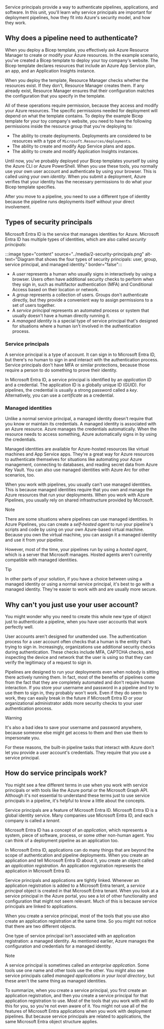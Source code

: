 Service principals provide a way to authenticate pipelines, applications, and software. In this unit, you'll learn why service principals are important for deployment pipelines, how they fit into Azure's security model, and how they work.

## Why does a pipeline need to authenticate?

When you deploy a Bicep template, you effectively ask Azure Resource Manager to create or modify your Azure resources. In the example scenario, you've created a Bicep template to deploy your toy company's website. The Bicep template declares resources that include an Azure App Service plan, an app, and an Application Insights instance. 

When you deploy the template, Resource Manager checks whether the resources exist. If they don't, Resource Manager creates them. If any already exist, Resource Manager ensures that their configuration matches the configuration that you specify in the template.

All of these operations require permission, because they access and modify your Azure resources. The specific permissions needed for deployment will depend on what the template contains. To deploy the example Bicep template for your toy company's website, you need to have the following permissions inside the resource group that you're deploying to:

- The ability to create deployments. Deployments are considered to be resources with a type of `Microsoft.Resources/deployments`.
- The ability to create and modify App Service plans and apps.
- The ability to create and modify Application Insights instances.

Until now, you've probably deployed your Bicep templates yourself by using the Azure CLI or Azure PowerShell. When you use these tools, you normally use your own user account and authenticate by using your browser. This is called using your own _identity_. When you submit a deployment, Azure verifies that your identity has the necessary permissions to do what your Bicep template specifies.

After you move to a pipeline, you need to use a different type of identity because the pipeline runs deployments itself without your direct involvement.

## Types of security principals

Microsoft Entra ID is the service that manages identities for Azure. Microsoft Entra ID has multiple types of identities, which are also called _security principals_:

:::image type="content" source="../media/2-security-principals.png" alt-text="Diagram that shows the four types of security principals: user, group, service principal, and managed identity." border="false":::

- A *user* represents a human who usually signs in interactively by using a browser. Users often have additional security checks to perform when they sign in, such as multifactor authentication (MFA) and Conditional Access based on their location or network.
- A *group* represents a collection of users. Groups don't authenticate directly, but they provide a convenient way to assign permissions to a set of users together.
- A *service principal* represents an automated process or system that usually doesn't have a human directly running it.
- A *managed identity* is a special type of service principal that's designed for situations where a human isn't involved in the authentication process.

### Service principals

A service principal is a type of account. It can sign in to Microsoft Entra ID, but there's no human to sign in and interact with the authentication process. Service principals don't have MFA or similar protections, because those require a person to do something to prove their identity.

In Microsoft Entra ID, a service principal is identified by an _application ID_ and a credential. The application ID is a globally unique ID (GUID). For pipelines, the credential is usually a strong password called a _key_. Alternatively, you can use a _certificate_ as a credential.

### Managed identities

Unlike a normal service principal, a managed identity doesn't require that you know or maintain its credentials. A managed identity is associated with an Azure resource. Azure manages the credentials automatically. When the resource needs to access something, Azure automatically signs in by using the credentials.

Managed identities are available for Azure-hosted resources like virtual machines and App Service apps. They're a great way for Azure resources to authenticate themselves for situations like automating your Azure management, connecting to databases, and reading secret data from Azure Key Vault. You can also use managed identities with Azure Arc for other scenarios, too.

When you work with pipelines, you usually can't use managed identities. This is because managed identities require that you own and manage the Azure resources that run your deployments. When you work with Azure Pipelines, you usually rely on shared infrastructure provided by Microsoft.

> [!NOTE]
> There are some situations where pipelines can use managed identities. In Azure Pipelines, you can create a _self-hosted agent_ to run your pipeline's scripts and code by using on your own Azure-based virtual machine. Because you own the virtual machine, you can assign it a managed identity and use it from your pipeline. 
>
> However, most of the time, your pipelines run by using a _hosted agent_, which is a server that Microsoft manages. Hosted agents aren't currently compatible with managed identities.

> [!TIP]
> In other parts of your solution, if you have a choice between using a managed identity or using a normal service principal, it's best to go with a managed identity. They're easier to work with and are usually more secure.

## Why can't you just use your user account?

You might wonder why you need to create this whole new type of object just to authenticate a pipeline, when you have user accounts that work perfectly well.

User accounts aren't designed for unattended use. The authentication process for a user account often checks that a human is the entity that's trying to sign in. Increasingly, organizations use additional security checks during authentication. These checks include MFA, CAPTCHA checks, and inspecting the device and network that the user is using so that they can verify the legitimacy of a request to sign in.

Pipelines are designed to run your deployments even when nobody is sitting there actively running them. In fact, most of the benefits of pipelines come from the fact that they are completely automated and don't require human interaction. If you store your username and password in a pipeline and try to use them to sign in, they probably won't work. Even if they do seem to work, they can easily break in the future if Microsoft Entra ID or your organizational administrator adds more security checks to your user authentication process.

> [!WARNING]
> It's also a bad idea to save your username and password anywhere, because someone else might get access to them and then use them to impersonate you.

For these reasons, the built-in pipeline tasks that interact with Azure don't let you provide a user account's credentials. They require that you use a service principal.

## How do service principals work?

You might see a few different terms in use when you work with service principals or with tools like the Azure portal or the Microsoft Graph API. Although it's not essential to understand these terms just to use service principals in a pipeline, it's helpful to know a little about the concepts.

Service principals are a feature of Microsoft Entra ID. Microsoft Entra ID is a global identity service. Many companies use Microsoft Entra ID, and each company is called a _tenant_.

Microsoft Entra ID has a concept of an _application_, which represents a system, piece of software, process, or some other non-human agent. You can think of a deployment pipeline as an application too. 

In Microsoft Entra ID, applications can do many things that are beyond the scope of authentication and pipeline deployments. When you create an application and tell Microsoft Entra ID about it, you create an object called an _application registration_. An application registration represents the application in Microsoft Entra ID.

Service principals and applications are tightly linked. Whenever an application registration is added to a Microsoft Entra tenant, a _service principal_ object is created in that Microsoft Entra tenant. When you look at a service principal in the Azure portal, you see a lot of other functionality and configuration that might not seem relevant. Much of this is because service principals are linked to applications.

When you create a service principal, most of the tools that you use also create an application registration at the same time. So you might not notice that there are two different objects.

One type of service principal isn't associated with an application registration: a managed identity. As mentioned earlier, Azure manages the configuration and credentials for a managed identity.

> [!NOTE]
> A service principal is sometimes called an _enterprise application_. Some tools use one name and other tools use the other. You might also see service principals called _managed applications in your local directory_, but these aren't the same thing as managed identities.

To summarize, when you create a service principal, you first create an application registration, and then you create a service principal for that application registration to use. Most of the tools that you work with will do this for you, so you're not even aware of it. You might not use all of the features of Microsoft Entra applications when you work with deployment pipelines. But because service principals are related to applications, the same Microsoft Entra object structure applies.
